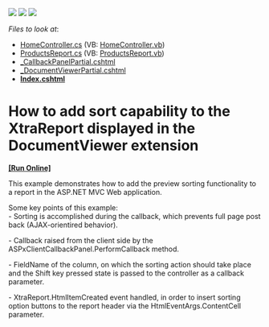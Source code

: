 <!-- default badges list -->
![](https://img.shields.io/endpoint?url=https://codecentral.devexpress.com/api/v1/VersionRange/128596284/14.1.3%2B)
[![](https://img.shields.io/badge/Open_in_DevExpress_Support_Center-FF7200?style=flat-square&logo=DevExpress&logoColor=white)](https://supportcenter.devexpress.com/ticket/details/E5040)
[![](https://img.shields.io/badge/📖_How_to_use_DevExpress_Examples-e9f6fc?style=flat-square)](https://docs.devexpress.com/GeneralInformation/403183)
<!-- default badges end -->
<!-- default file list -->
*Files to look at*:

* [HomeController.cs](./CS/E5040/Controllers/HomeController.cs) (VB: [HomeController.vb](./VB/E5040/Controllers/HomeController.vb))
* [ProductsReport.cs](./CS/E5040/Reports/ProductsReport.cs) (VB: [ProductsReport.vb](./VB/E5040/Reports/ProductsReport.vb))
* [_CallbackPanelPartial.cshtml](./CS/E5040/Views/Home/_CallbackPanelPartial.cshtml)
* [_DocumentViewerPartial.cshtml](./CS/E5040/Views/Home/_DocumentViewerPartial.cshtml)
* **[Index.cshtml](./CS/E5040/Views/Home/Index.cshtml)**
<!-- default file list end -->
# How to add sort capability to the XtraReport displayed in the DocumentViewer extension
<!-- run online -->
**[[Run Online]](https://codecentral.devexpress.com/e5040/)**
<!-- run online end -->


<p>This example demonstrates how to add the preview sorting functionality to a report in the ASP.NET MVC Web application.</p><p>Some key points of this example:<br />
- Sorting is accomplished during the callback, which prevents full page post back (AJAX-orientired behavior).</p><p>- Callback raised from the client side by the ASPxClientCallbackPanel.PerformCallback method.</p><p>- FieldName of the column, on which the sorting action should take place and the Shift key pressed state is passed to the controller as a callback parameter.</p><p>- XtraReport.HtmlItemCreated event handled, in order to insert sorting option buttons to the report header via the HtmlEventArgs.ContentCell parameter.</p>

<br/>


